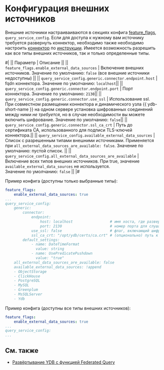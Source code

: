 # Конфигурация внешних источников

Внешние источники настраиваиваются в секциях конфига [feature_flags](../../reference/configuration/feature_flags.md), `query_service_config`.
Если для доступа к нужному вам источнику требуется развернуть коннектор, необходимо также необходимо настроить [коннектор](architecture.md#connectors) по [инструкции](../../devops/deployment-options/manual/federated-queries/connector-deployment.md).
Имеется возможность разрешить как все типы внешних источников, так и только определенные типы.

#|
|| Параметр | Описание ||
|| `feature_flags.enable_external_data_sources`
| Включение внешних источников.
Значение по умолчанию: `false` (все внешние источники недоступны) ||
|| `query_service_config.generic.connector.endpoint.host`
| fqdn коннектора.
Значение по умолчанию: `localhost`||
|| `query_service_config.generic.connector.endpoint.port`
| Порт коннектора.
Значение по умолчанию: `2130`||
|| `query_service_config.generic.connector.use_ssl`
| Использование ssl.
 При совместном размещении коннектора и динамического узла {{ ydb-short-name }} на одном сервере установка шифрованных соединений между ними *не требуется*, но в случае необходимости вы можете включить шифрование.
Значение по умолчанию: `false`||
|| `query_service_config.generic.connector.ssl_ca_crt`
| Путь до сертификата CA, использованного для подписи TLS-ключей коннектора.||
|| `query_service_config.available_external_data_sources`
| Список с разрешенным типами внешними источниками.
Применяется при `all_external_data_sources_are_available: false`.
Значение по умолчанию: пустой список. ||
|| `query_service_config.all_external_data_sources_are_available`
| Включение всех типов внешних источников.
При true, значение `available_external_data_sources` не используется.  
Значение по умолчанию: `false` ||
|#

Пример конфига (доступны только выбранные типы):

```yaml
feature_flags:
    enable_external_data_sources: true
...
query_service_config:
    generic:
        connector:
            endpoint:
                host: localhost                 # имя хоста, где развернут коннектор
                port: 2130                      # номер порта для слушающего сокета коннектора
            use_ssl: false                      # флаг, включающий шифрование соединений
            ssl_ca_crt: "/opt/ydb/certs/ca.crt" # (опционально) путь к сертификату CA
        default_settings:
            - name: DateTimeFormat
              value: string
            - name: UsePredicatePushdown
              value: "true"
    all_external_data_sources_are_available: false
    available_external_data_sources: !append
    - ObjectStorage
    - ClickHouse
    - PostgreSQL
    - MySQL
    - Greenplum
    - MsSQLServer
    - Ydb
```

Пример конфига (доступны все типы внешних источников):

```yaml
feature_flags:
    enable_external_data_sources: true
...
query_service_config:
...
```

## См. также

- [Развёртывание YDB с функцией Federated Query](../../devops/deployment-options/manual/federated-queries/index.md)
